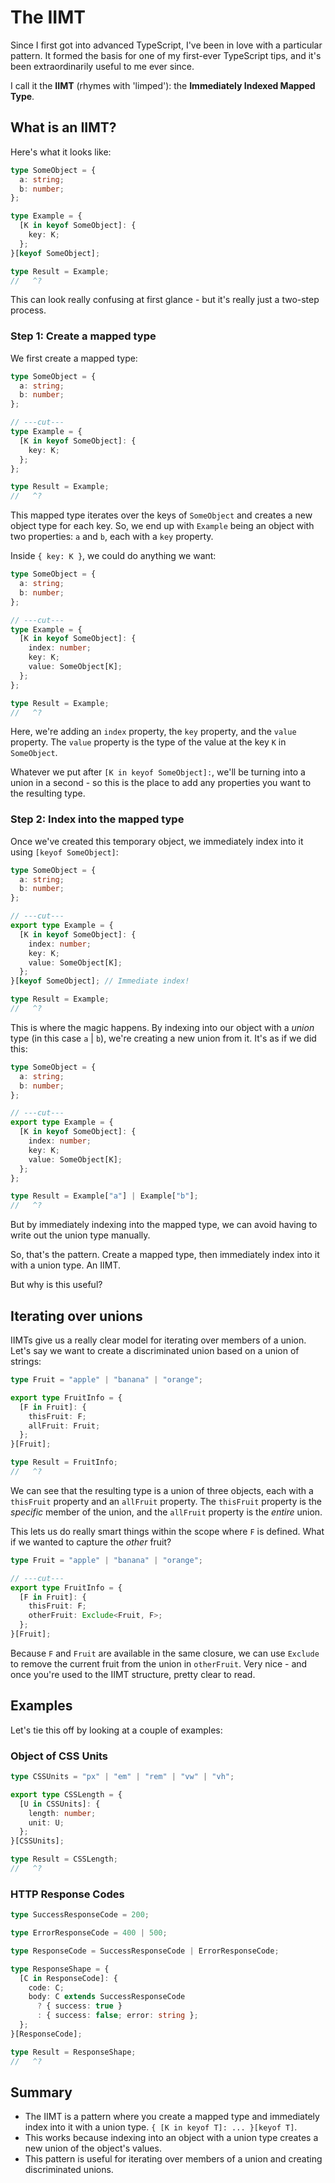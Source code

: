 # The IIMT

Since I first got into advanced TypeScript, I've been in love with a particular pattern. It formed the basis for one of my first-ever TypeScript tips, and it's been extraordinarily useful to me ever since.

I call it the **IIMT** (rhymes with 'limped'): the **Immediately Indexed Mapped Type**.

## What is an IIMT?

Here's what it looks like:

```ts twoslash
type SomeObject = {
  a: string;
  b: number;
};

type Example = {
  [K in keyof SomeObject]: {
    key: K;
  };
}[keyof SomeObject];

type Result = Example;
//   ^?
```

This can look really confusing at first glance - but it's really just a two-step process.

### Step 1: Create a mapped type

We first create a mapped type:

```ts twoslash
type SomeObject = {
  a: string;
  b: number;
};

// ---cut---
type Example = {
  [K in keyof SomeObject]: {
    key: K;
  };
};

type Result = Example;
//   ^?
```

This mapped type iterates over the keys of `SomeObject` and creates a new object type for each key. So, we end up with `Example` being an object with two properties: `a` and `b`, each with a `key` property.

Inside `{ key: K }`, we could do anything we want:

```ts twoslash
type SomeObject = {
  a: string;
  b: number;
};

// ---cut---
type Example = {
  [K in keyof SomeObject]: {
    index: number;
    key: K;
    value: SomeObject[K];
  };
};

type Result = Example;
//   ^?
```

Here, we're adding an `index` property, the `key` property, and the `value` property. The `value` property is the type of the value at the key `K` in `SomeObject`.

Whatever we put after `[K in keyof SomeObject]:`, we'll be turning into a union in a second - so this is the place to add any properties you want to the resulting type.

### Step 2: Index into the mapped type

Once we've created this temporary object, we immediately index into it using `[keyof SomeObject]`:

```ts twoslash
type SomeObject = {
  a: string;
  b: number;
};

// ---cut---
export type Example = {
  [K in keyof SomeObject]: {
    index: number;
    key: K;
    value: SomeObject[K];
  };
}[keyof SomeObject]; // Immediate index!

type Result = Example;
//   ^?
```

This is where the magic happens. By indexing into our object with a _union_ type (in this case `a` | `b`), we're creating a new union from it. It's as if we did this:

```ts twoslash
type SomeObject = {
  a: string;
  b: number;
};

// ---cut---
export type Example = {
  [K in keyof SomeObject]: {
    index: number;
    key: K;
    value: SomeObject[K];
  };
};

type Result = Example["a"] | Example["b"];
//   ^?
```

But by immediately indexing into the mapped type, we can avoid having to write out the union type manually.

So, that's the pattern. Create a mapped type, then immediately index into it with a union type. An IIMT.

But why is this useful?

## Iterating over unions

IIMTs give us a really clear model for iterating over members of a union. Let's say we want to create a discriminated union based on a union of strings:

```ts twoslash
type Fruit = "apple" | "banana" | "orange";

export type FruitInfo = {
  [F in Fruit]: {
    thisFruit: F;
    allFruit: Fruit;
  };
}[Fruit];

type Result = FruitInfo;
//   ^?
```

We can see that the resulting type is a union of three objects, each with a `thisFruit` property and an `allFruit` property. The `thisFruit` property is the _specific_ member of the union, and the `allFruit` property is the _entire_ union.

This lets us do really smart things within the scope where `F` is defined. What if we wanted to capture the _other_ fruit?

```ts twoslash
type Fruit = "apple" | "banana" | "orange";

// ---cut---
export type FruitInfo = {
  [F in Fruit]: {
    thisFruit: F;
    otherFruit: Exclude<Fruit, F>;
  };
}[Fruit];
```

Because `F` and `Fruit` are available in the same closure, we can use `Exclude` to remove the current fruit from the union in `otherFruit`. Very nice - and once you're used to the IIMT structure, pretty clear to read.

## Examples

Let's tie this off by looking at a couple of examples:

### Object of CSS Units

```ts twoslash
type CSSUnits = "px" | "em" | "rem" | "vw" | "vh";

export type CSSLength = {
  [U in CSSUnits]: {
    length: number;
    unit: U;
  };
}[CSSUnits];

type Result = CSSLength;
//   ^?
```

### HTTP Response Codes

```ts twoslash
type SuccessResponseCode = 200;

type ErrorResponseCode = 400 | 500;

type ResponseCode = SuccessResponseCode | ErrorResponseCode;

type ResponseShape = {
  [C in ResponseCode]: {
    code: C;
    body: C extends SuccessResponseCode
      ? { success: true }
      : { success: false; error: string };
  };
}[ResponseCode];

type Result = ResponseShape;
//   ^?
```

## Summary

- The IIMT is a pattern where you create a mapped type and immediately index into it with a union type. `{ [K in keyof T]: ... }[keyof T]`.
- This works because indexing into an object with a union type creates a new union of the object's values.
- This pattern is useful for iterating over members of a union and creating discriminated unions.
